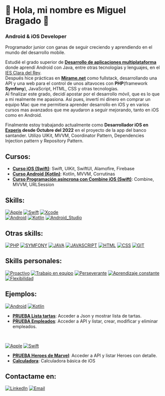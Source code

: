# 👋 Hola, mi nombre es Miguel Bragado 👋
### Android & iOS Developer

Programador junior con ganas de seguir creciendo y aprendiendo en el mundo del desarrollo mobile.

Estudié el grado superior de [**Desarrollo de aplicaciones multiplataforma**](https://iesclaradelrey.es/portal/index.php/es/ensenanzas/ensenanzas-listado/840-dm) donde aprendí Android con Java, entre otras tecnologías y lenguajes, en el [IES Clara del Rey](https://iesclaradelrey.es/portal/index.php/es/). </br>
Después hice prácticas en [**Mirame.net**](https://www.mirame.net/) como fullstack, desarrollando una API y una web para el control de unos altavoces con **PHP**(framework **Symfony**), JavaScript, HTML, CSS y otras tecnologías. </br>
Al finalizar este grado, decidí apostar por el desarrollo móvil, que es lo que a mi realmente me apasiona. Así pues, invertí mi dinero en comprar un equipo Mac que me permitiera aprender desarrollo en iOS y en varios cursos mas avanzados que me ayudaron a seguir mejorando, tanto en iOS como en Android.

Finalmente estoy trabajando actualmente como **Desarrollador iOS en [**Experis**](https://www.experis.es/) desde Octubre del 2022** en el proyecto de la app del banco santander. Utilizo UIKit, MVVM, Coordinator Pattern, Dependencies Injection pattern y Repository Pattern.

## Cursos:

- [**Curso iOS (Swift)**](https://www.udemy.com/certificate/UC-0a2a1719-a60b-4991-9922-39c29ad9dca5/): Swift, UIKit, SwiftUI, Alamofire, Firebase
- [**Curso Android (Kotlin)**](https://hotmart.s3.amazonaws.com/certificate/tmp/69825aad-d78a-486c-8b35-f51b3c8e0c17--610138168.pdf?X-Amz-Security-Token=FwoGZXIvYXdzEG0aDMBFq9U4JbpqbLhXZCKZBDhuieNRizGZ2pYNhAPZCu3NUns9ZDtegXUNfvN8Ym1CC5GzIfNAwocAL3OxRYNR%2BEcdmKpHokFXVuy4MgA%2F6ORlshgdJl0x31jz5vpb4MLbgexYlfpZ7YsJwYSoD6moaVi7p5JtJf2WZPfXKMQros8GLY%2B6GsSsklq%2FOWg13R9iPHHEYA3yFWQt%2BVYIhXrbg31oz66fD%2BdjM5UDTpuHgUYLUqldPyRrG7CHMsXOgvoDlZDgKzeGyLD9iluxP3MCHNNaDhFsn5jEUQI6KIbptBXqQZZYdL36SYBdYVha6wH5a2fxsjq2b8FJukrVhLHcyj1pbz%2BWxTpoMwpvbZQFCtSfFfMgNxDqWRD1Mihhd19SHROt5Xm5velVNnsRUQyOKhOwLN28gRdt%2F3dEIVvNeVdDCnfQDBjUI2pRi%2BSwlycRVCLppcscySZVbIE1mTgj8hDr1U99U4%2B4FaxhHrPspuSXxrGizOZT4QUAUG55a5KBM3XYcBA9WC2VuPtOPqwNdJ80GomtLq939wKTdID%2BMskDtkt4FQBv4o5WnURnoOXnVh1yX5IEev8rS0alLmH%2FhE1vVP8NCUf3qfBaryUtFJ2tT7y4%2FDkiQ%2FS7%2FP8QS2uUMwEfbjALn5QdU2ObhxYBCfGIQfqKP%2F9sq7ErGL%2BfA4EmP1LOY%2FPs%2BnmXLLJ7w1ZjXLF3WFj3vPY1Nva3xELx%2FxitY0%2FtUsIsSiixgd%2BfBjIqzFhCrg5k7XWFZr2Jf2ry4Wdz9eFkM2hMcqUOp%2BxPq2%2BD2G8PyQ%2BZ8s0U&X-Amz-Algorithm=AWS4-HMAC-SHA256&X-Amz-Date=20230223T200330Z&X-Amz-SignedHeaders=host&X-Amz-Expires=3600&X-Amz-Credential=ASIAXC3ZS5EW76GBLXHB%2F20230223%2Fus-east-1%2Fs3%2Faws4_request&X-Amz-Signature=b8627d463ed4f8c29c17a4d1076367c43902deb3503a5f999b550ded3b558a3a): Kotlin, MVVM, Corrutinas
- [**Curso Programación asíncrona con Combine iOS (Swift)**](https://www.udemy.com/certificate/UC-89a4a813-44e4-4e98-9c69-05f4dfcfc6a3/): Combine, MVVM, URLSession



## Skills:
[![Apple](https://img.shields.io/badge/iOS-999999?style=for-the-badge&logo=apple&logoColor=white&labelColor=101010)]()
[![Swift](https://img.shields.io/badge/Swift-FA7343?style=for-the-badge&logo=swift&logoColor=white&labelColor=101010)]()
[![Xcode](https://img.shields.io/badge/Xcode-1575F9?style=for-the-badge&logo=xcode&logoColor=white&labelColor=101010)]()
</br>
[![Android](https://img.shields.io/badge/Android-3DDC84?style=for-the-badge&logo=android&logoColor=white&labelColor=101010)]()
[![Kotlin](https://img.shields.io/badge/Kotlin-0095D5?style=for-the-badge&logo=kotlin&logoColor=white&labelColor=101010)]()
[![Android_Studio](https://img.shields.io/badge/Android_Studio-3DDC84?style=for-the-badge&logo=android-studio&logoColor=white&labelColor=101010)]()

## Otras skills:
[![PHP](https://img.shields.io/badge/PHP-0095D1?style=for-the-badge&logo=php&logoColor=white&labelColor=101010)]()
[![SYMFONY](https://img.shields.io/badge/SYMFONY-999999?style=for-the-badge&logo=symfony&logoColor=white&labelColor=101010)]()
[![JAVA](https://img.shields.io/badge/Java-ff7b00?style=for-the-badge&logo=java&logoColor=white&labelColor=101010)]()
[![JAVASCRIPT](https://img.shields.io/badge/JavaScript-ffc800?style=for-the-badge&logo=javascript&logoColor=white&labelColor=101010)]()
[![HTML](https://img.shields.io/badge/HTML5-e88300?style=for-the-badge&logo=html5&logoColor=white&labelColor=101010)]()
[![CSS](https://img.shields.io/badge/CSS3-0097e8?style=for-the-badge&logo=css3&logoColor=white&labelColor=101010)]()
[![GIT](https://img.shields.io/badge/Git-ff6f00?style=for-the-badge&logo=git&logoColor=white&labelColor=101010)]()

## Skills personales:
[![Proactivo](https://img.shields.io/badge/PROACTIVO-0095D1?style=for-the-badge&logo=&logoColor=white&labelColor=101010)]()
[![Trabajo en equipo](https://img.shields.io/badge/Trabajo_en_equipo-0095D1?style=for-the-badge&logo=&logoColor=white&labelColor=101010)]()
[![Perseverante](https://img.shields.io/badge/Perseverante-0095D1?style=for-the-badge&logo=&logoColor=white&labelColor=101010)]()
[![Aprendizaje constante](https://img.shields.io/badge/Aprendizaje_constante-0095D1?style=for-the-badge&logo=&logoColor=white&labelColor=101010)]()
[![Flexibilidad](https://img.shields.io/badge/Flexibilidad-0095D1?style=for-the-badge&logo=&logoColor=white&labelColor=101010)]()

## Ejemplos:
[![Android](https://img.shields.io/badge/Android-3DDC84?style=for-the-badge&logo=android&logoColor=white&labelColor=101010)]() 
[![Kotlin](https://img.shields.io/badge/Kotlin-0095D5?style=for-the-badge&logo=kotlin&logoColor=white&labelColor=101010)]()
- [**PRUEBA Lista tartas**](https://github.com/MiguelBS-GH/CakesListApp.git): Acceder a Json y mostrar lista de tartas.
- [**PRUEBA Empleados**](https://github.com/MiguelBS-GH/AndroidExercise.git): Acceder a API y listar, crear, modificar y eliminar empleados.

</br>

[![Apple](https://img.shields.io/badge/iOS-999999?style=for-the-badge&logo=apple&logoColor=white&labelColor=101010)]()
[![Swift](https://img.shields.io/badge/Swift-FA7343?style=for-the-badge&logo=swift&logoColor=white&labelColor=101010)]()
- [**PRUEBA Heroes de Marvel**](https://github.com/MiguelBS-GH/MarvelApp-iOS.git): Acceder a API y listar Heroes con detalle.
- [**Calculadora**](https://github.com/MiguelBS-GH/MarvelApp-iOS.git): Calculadora básica de iOS

## Contactame en:
[![LinkedIn](https://img.shields.io/badge/LinkedIn-Miguel_Bragado-0077B5?style=for-the-badge&logo=linkedin&logoColor=white&labelColor=101010)](https://www.linkedin.com/in/miguel-bragado-s%C3%A1nchez-873362183/)
[![Email](https://img.shields.io/badge/gmail-m.bragado.99@gmail.com-D14836?style=for-the-badge&logo=gmail&logoColor=white&labelColor=101010)](mailto:m.bragado.99@gmail.com)

